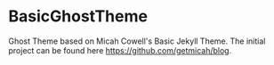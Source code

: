 # BasicGhostTheme
Ghost Theme based on Micah Cowell's Basic Jekyll Theme.
The initial project can be found here https://github.com/getmicah/blog.
